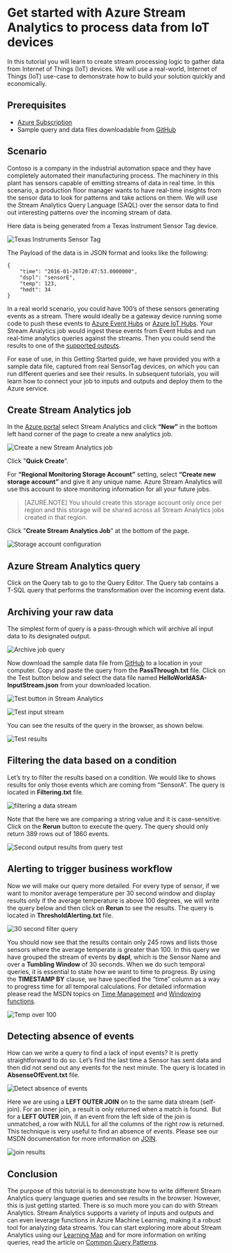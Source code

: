 <properties
	pageTitle="Get started with Azure Stream Analytics to process data from IoT devices. | Stream Analytics"
	description="IoT sensor tags and data streams with stream analytics and real-time data processing"
	services="stream-analytics"
	documentationCenter=""
	authors="jeffstokes72"
	manager="paulettm"
	editor="cgronlun"
/>

<tags 
	ms.service="stream-analytics" 
	ms.devlang="na" 
	ms.topic="hero-article" 
	ms.tgt_pltfrm="na" 
	ms.workload="data-services" 
	ms.date="08/04/2016"
	ms.author="jeffstok"
/>

# Get started with Azure Stream Analytics to process data from IoT devices

In this tutorial you will learn to create stream processing logic to gather data from Internet of Things (IoT) devices. We will use a real-world, Internet of Things (IoT) use-case to demonstrate how to build your solution quickly and economically.

## Prerequisites

-   [Azure Subscription](https://azure.microsoft.com/pricing/free-trial/)
-   Sample query and data files downloadable from [GitHub](https://github.com/Azure/azure-stream-analytics/tree/master/Samples/GettingStarted)

## Scenario

Contoso is a company in the industrial automation space and they have completely automated their manufacturing process. The machinery in this plant has sensors capable of emitting streams of data in real time. In this scenario, a production floor manager wants to have real-time insights from the sensor data to look for patterns and take actions on them. We will use the Stream Analytics Query Language (SAQL) over the sensor data to find out interesting patterns over the incoming stream of data.

Here data is being generated from a Texas Instrument Sensor Tag device.

![Texas Instruments Sensor Tag](./media/stream-analytics-get-started-with-iot-devices/stream-analytics-get-started-with-iot-devices-01.jpg)

The Payload of the data is in JSON format and looks like the following:

    
	{
    	"time": "2016-01-26T20:47:53.0000000",  
	    "dspl": "sensorE",  
    	"temp": 123,  
	    "hmdt": 34  
	}  
    
In a real world scenario, you could have 100’s of these sensors generating events as a stream. There would ideally be a gateway device running some code to push these events to [Azure Event Hubs](https://azure.microsoft.com/services/event-hubs/) or [Azure IoT Hubs](https://azure.microsoft.com/services/iot-hub/). Your Stream Analytics job would ingest these events from Event Hubs and run real-time analytics queries against the streams. Then you could send the results to one of the [supported outputs](stream-analytics-define-outputs.md).

For ease of use, in this Getting Started guide, we have provided you with a sample data file, captured from real SensorTag devices, on which you can run different queries and see their results. In subsequent tutorials, you will learn how to connect your job to inputs and outputs and deploy them to the Azure service.

## Create Stream Analytics job

In the [Azure portal](http://manage.windowsazure.com) select Stream Analytics and click **“New”** in the bottom left hand corner of the page to create a new analytics job.

![Create a new Stream Analytics job](./media/stream-analytics-get-started-with-iot-devices/stream-analytics-get-started-with-iot-devices-02.png)

Click "**Quick Create**".

For **“Regional Monitoring Storage Account”** setting, select **“Create new storage account”** and give it any unique name. Azure Stream Analytics will use this account to store monitoring information for all your future jobs.

> [AZURE.NOTE] You should create this storage account only once per region and this storage will be shared across all Stream Analytics jobs created in that region.

Click "**Create Stream Analytics Job**" at the bottom of the page.

![Storage account configuration](./media/stream-analytics-get-started-with-iot-devices/stream-analytics-get-started-with-iot-devices-03.jpg)

## Azure Stream Analytics query

Click on the Query tab to go to the Query Editor. The Query tab contains a T-SQL query that performs the transformation over the incoming event data.

## Archiving your raw data

The simplest form of query is a pass-through which will archive all input data to its designated output.

![Archive job query](./media/stream-analytics-get-started-with-iot-devices/stream-analytics-get-started-with-iot-devices-04.png)

Now download the sample data file from [GitHub](https://github.com/Azure/azure-stream-analytics/tree/master/Samples/GettingStarted) to a location in your computer. Copy and paste the query from the **PassThrough.txt** file. Click on the Test button below and select the data file named **HelloWorldASA-InputStream.json** from your downloaded location.

![Test button in Stream Analytics](./media/stream-analytics-get-started-with-iot-devices/stream-analytics-get-started-with-iot-devices-05.png)

![Test input stream](./media/stream-analytics-get-started-with-iot-devices/stream-analytics-get-started-with-iot-devices-06.png)

You can see the results of the query in the browser, as shown below.

![Test results](./media/stream-analytics-get-started-with-iot-devices/stream-analytics-get-started-with-iot-devices-07.png)

## Filtering the data based on a condition

Let’s try to filter the results based on a condition. We would like to shows results for only those events which are coming from “SensorA”. The query is located in **Filtering.txt** file.

![filtering a data stream](./media/stream-analytics-get-started-with-iot-devices/stream-analytics-get-started-with-iot-devices-08.png)

Note that the here we are comparing a string value and it is case-sensitive. Click on the **Rerun** button to execute the query. The query should only return 389 rows out of 1860 events.

![Second output results from query test](./media/stream-analytics-get-started-with-iot-devices/stream-analytics-get-started-with-iot-devices-09.png)

## Alerting to trigger business workflow

Now we will make our query more detailed. For every type of sensor, if we want to monitor average temperature per 30 second window and display results only if the average temperature is above 100 degrees, we will write the query below and then click on **Rerun** to see the results. The query is located in **ThresholdAlerting.txt** file.

![30 second filter query](./media/stream-analytics-get-started-with-iot-devices/stream-analytics-get-started-with-iot-devices-10.png)

You should now see that the results contain only 245 rows and lists those sensors where the average temperate is greater than 100. In this query we have grouped the stream of events by **dspl**, which is the Sensor Name and over a **Tumbling Window** of 30 seconds. When we do such temporal queries, it is essential to state how we want to time to progress. By using the **TIMESTAMP BY** clause, we have specified the “time” column as a way to progress time for all temporal calculations. For detailed information please read the MSDN topics on [Time Management](https://msdn.microsoft.com/library/azure/mt582045.aspx) and [Windowing functions](https://msdn.microsoft.com/library/azure/dn835019.aspx).

![Temp over 100](./media/stream-analytics-get-started-with-iot-devices/stream-analytics-get-started-with-iot-devices-11.png)

## Detecting absence of events

How can we write a query to find a lack of input events? It is pretty straightforward to do so. Let’s find the last time a Sensor has sent data and then did not send out any events for the next minute. The query is located in **AbsenseOfEvent.txt** file.

![Detect absence of events](./media/stream-analytics-get-started-with-iot-devices/stream-analytics-get-started-with-iot-devices-12.png)

Here we are using a **LEFT OUTER JOIN** on to the same data stream (self-join). For an inner join, a result is only returned when a match is found.  But for a **LEFT OUTER** join, if an event from the left side of the join is unmatched, a row with NULL for all the columns of the right row is returned. This technique is very useful to find an absence of events. Please see our MSDN documentation for more information on [JOIN](https://msdn.microsoft.com/library/azure/dn835026.aspx).

![join results](./media/stream-analytics-get-started-with-iot-devices/stream-analytics-get-started-with-iot-devices-13.png)

## Conclusion

The purpose of this tutorial is to demonstrate how to write different Stream Analytics query language queries and see results in the browser. However, this is just getting started. There is so much more you can do with Stream Analytics. Stream Analytics supports a variety of inputs and outputs and can even leverage functions in Azure Machine Learning, making it a robust tool for analyzing data streams. You can start exploring more about Stream Analytics using our [Learning Map](https://azure.microsoft.com/documentation/learning-paths/stream-analytics/) and for more information on writing queries, read the article on [Common Query Patterns](./stream-analytics-stream-analytics-query-patterns.md).
